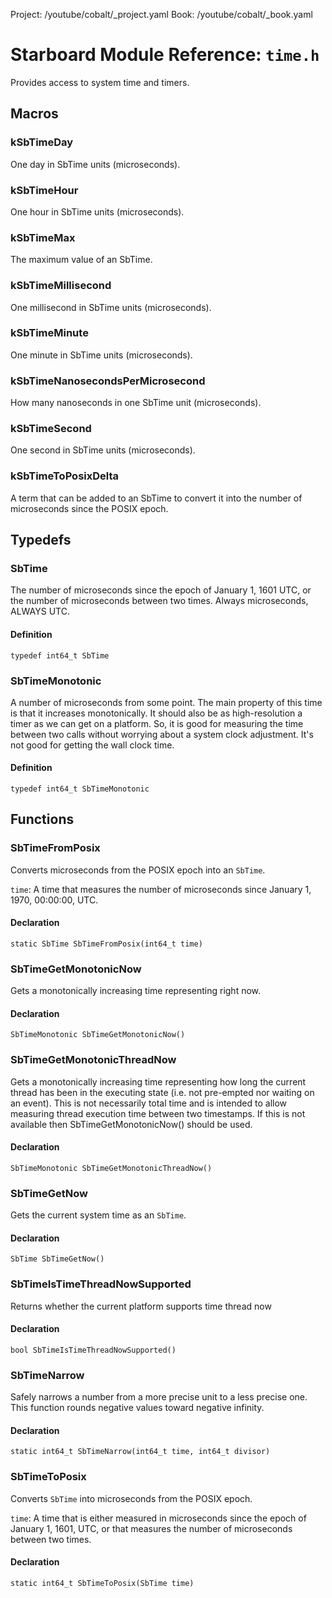 Project: /youtube/cobalt/_project.yaml
Book: /youtube/cobalt/_book.yaml

# Starboard Module Reference: `time.h`

Provides access to system time and timers.

## Macros

### kSbTimeDay

One day in SbTime units (microseconds).

### kSbTimeHour

One hour in SbTime units (microseconds).

### kSbTimeMax

The maximum value of an SbTime.

### kSbTimeMillisecond

One millisecond in SbTime units (microseconds).

### kSbTimeMinute

One minute in SbTime units (microseconds).

### kSbTimeNanosecondsPerMicrosecond

How many nanoseconds in one SbTime unit (microseconds).

### kSbTimeSecond

One second in SbTime units (microseconds).

### kSbTimeToPosixDelta

A term that can be added to an SbTime to convert it into the number of
microseconds since the POSIX epoch.

## Typedefs

### SbTime

The number of microseconds since the epoch of January 1, 1601 UTC, or the number
of microseconds between two times. Always microseconds, ALWAYS UTC.

#### Definition

```
typedef int64_t SbTime
```

### SbTimeMonotonic

A number of microseconds from some point. The main property of this time is that
it increases monotonically. It should also be as high-resolution a timer as we
can get on a platform. So, it is good for measuring the time between two calls
without worrying about a system clock adjustment. It's not good for getting the
wall clock time.

#### Definition

```
typedef int64_t SbTimeMonotonic
```

## Functions

### SbTimeFromPosix

Converts microseconds from the POSIX epoch into an `SbTime`.

`time`: A time that measures the number of microseconds since January 1, 1970,
00:00:00, UTC.

#### Declaration

```
static SbTime SbTimeFromPosix(int64_t time)
```

### SbTimeGetMonotonicNow

Gets a monotonically increasing time representing right now.

#### Declaration

```
SbTimeMonotonic SbTimeGetMonotonicNow()
```

### SbTimeGetMonotonicThreadNow

Gets a monotonically increasing time representing how long the current thread
has been in the executing state (i.e. not pre-empted nor waiting on an event).
This is not necessarily total time and is intended to allow measuring thread
execution time between two timestamps. If this is not available then
SbTimeGetMonotonicNow() should be used.

#### Declaration

```
SbTimeMonotonic SbTimeGetMonotonicThreadNow()
```

### SbTimeGetNow

Gets the current system time as an `SbTime`.

#### Declaration

```
SbTime SbTimeGetNow()
```

### SbTimeIsTimeThreadNowSupported

Returns whether the current platform supports time thread now

#### Declaration

```
bool SbTimeIsTimeThreadNowSupported()
```

### SbTimeNarrow

Safely narrows a number from a more precise unit to a less precise one. This
function rounds negative values toward negative infinity.

#### Declaration

```
static int64_t SbTimeNarrow(int64_t time, int64_t divisor)
```

### SbTimeToPosix

Converts `SbTime` into microseconds from the POSIX epoch.

`time`: A time that is either measured in microseconds since the epoch of
January 1, 1601, UTC, or that measures the number of microseconds between two
times.

#### Declaration

```
static int64_t SbTimeToPosix(SbTime time)
```
